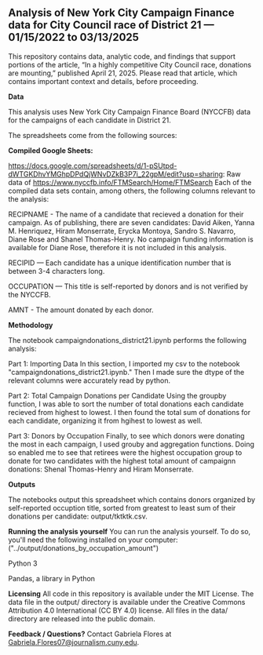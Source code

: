 ## Analysis of New York City Campaign Finance data for City Council race of District 21 — 01/15/2022 to 03/13/2025
This repository contains data, analytic code, and findings that support portions of the article, “In a highly competitive City Council race, donations are mounting,” published April 21, 2025. Please read that article, which contains important context and details, before proceeding.

**Data**

This analysis uses New York City Campaign Finance Board (NYCCFB) data for the campaigns of each candidate in District 21.

The spreadsheets come from the following sources:

**Compiled Google Sheets:**

https://docs.google.com/spreadsheets/d/1-pSUtpd-dWTGKDhvYMGhpDPdQjWNvDZkB3P7i_22gpM/edit?usp=sharing: Raw data of https://www.nyccfb.info/FTMSearch/Home/FTMSearch
Each of the compiled data sets contain, among others, the following columns relevant to the analysis:

RECIPNAME - The name of a candidate that recieved a donation for their campaign. As of publishing, there are seven candidates: David Aiken, Yanna M. Henriquez, Hiram Monserrate, Erycka Montoya, Sandro S. Navarro, Diane Rose and Shanel Thomas-Henry. No campaign funding information is available for Diane Rose, therefore it is not included in this analysis. 

RECIPID — Each candidate has a unique identification number that is between 3-4 characters long.

OCCUPATION — This title is self-reported by donors and is not verified by the NYCCFB. 

AMNT - The amount donated by each donor. 

**Methodology**

The notebook campaigndonations_district21.ipynb performs the following analysis:

Part 1: Importing Data 
In this section, I imported my csv to the notebook "campaigndonations_district21.ipynb." Then I made sure the dtype of the relevant columns were accurately read by python. 

Part 2: Total Campaign Donations per Candidate
Using the groupby function, I was able to sort the number of total donations each candidate recieved from highest to lowest. I then found the total sum of donations for each candidate, organizing it from hgihest to lowest as well.

Part 3: Donors by Occupation
Finally, to see which donors were donating the most in each campaign, I used grouby and aggregation functions. Doing so enabled me to see that retirees were the highest occupation group to donate for two candidates with the highest total amount of campaignn donations: Shenal Thomas-Henry and Hiram Monserrate. 

**Outputs**

The notebooks output this spreadsheet which contains donors organized by self-reported occuption title, sorted from greatest to least sum of their donations per candidate: output/tktktk.csv.

**Running the analysis yourself**
You can run the analysis yourself. To do so, you'll need the following installed on your computer: 
("../output/donations_by_occupation_amount")

Python 3

Pandas, a library in Python

**Licensing**
All code in this repository is available under the MIT License. The data file in the output/ directory is available under the Creative Commons Attribution 4.0 International (CC BY 4.0) license. All files in the data/ directory are released into the public domain.

**Feedback / Questions?**
Contact Gabriela Flores at Gabriela.Flores07@journalism.cuny.edu.
